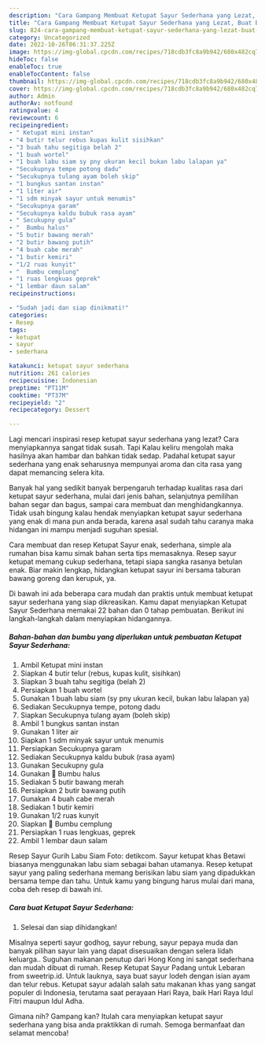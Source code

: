 ```yaml
---
description: "Cara Gampang Membuat Ketupat Sayur Sederhana yang Lezat, Buat Buka Puasa}"
title: "Cara Gampang Membuat Ketupat Sayur Sederhana yang Lezat, Buat Buka Puasa}"
slug: 824-cara-gampang-membuat-ketupat-sayur-sederhana-yang-lezat-buat-buka-puasa
category: Uncategorized
date: 2022-10-26T06:31:37.225Z
image: https://img-global.cpcdn.com/recipes/718cdb3fc8a9b942/680x482cq70/ketupat-sayur-sederhana-foto-resep-utama.jpg
hideToc: false
enableToc: true
enableTocContent: false
thumbnail: https://img-global.cpcdn.com/recipes/718cdb3fc8a9b942/680x482cq70/ketupat-sayur-sederhana-foto-resep-utama.jpg
cover: https://img-global.cpcdn.com/recipes/718cdb3fc8a9b942/680x482cq70/ketupat-sayur-sederhana-foto-resep-utama.jpg
author: Admin
authorAv: notfound
ratingvalue: 4
reviewcount: 6
recipeingredient:
- " Ketupat mini instan"
- "4 butir telur rebus kupas kulit sisihkan"
- "3 buah tahu segitiga belah 2"
- "1 buah wortel"
- "1 buah labu siam sy pny ukuran kecil bukan labu lalapan ya"
- "Secukupnya tempe potong dadu"
- "Secukupnya tulang ayam boleh skip"
- "1 bungkus santan instan"
- "1 liter air"
- "1 sdm minyak sayur untuk menumis"
- "Secukupnya garam"
- "Secukupnya kaldu bubuk rasa ayam"
- " Secukupny gula"
- "  Bumbu halus"
- "5 butir bawang merah"
- "2 butir bawang putih"
- "4 buah cabe merah"
- "1 butir kemiri"
- "1/2 ruas kunyit"
- "  Bumbu cemplung"
- "1 ruas lengkuas geprek"
- "1 lembar daun salam"
recipeinstructions:

- "Sudah jadi dan siap dinikmati!"
categories:
- Resep
tags:
- ketupat
- sayur
- sederhana

katakunci: ketupat sayur sederhana 
nutrition: 261 calories
recipecuisine: Indonesian
preptime: "PT11M"
cooktime: "PT37M"
recipeyield: "2"
recipecategory: Dessert

---
```



Lagi mencari inspirasi resep ketupat sayur sederhana yang lezat? Cara menyiapkannya sangat tidak susah. Tapi Kalau keliru mengolah maka hasilnya akan hambar dan bahkan tidak sedap. Padahal ketupat sayur sederhana yang enak seharusnya mempunyai aroma dan cita rasa yang dapat memancing selera kita.


Banyak hal yang sedikit banyak berpengaruh terhadap kualitas rasa dari ketupat sayur sederhana, mulai dari jenis bahan, selanjutnya pemilihan bahan segar dan bagus, sampai cara membuat dan menghidangkannya. Tidak usah bingung kalau hendak menyiapkan ketupat sayur sederhana yang enak di mana pun anda berada, karena asal sudah tahu caranya maka hidangan ini mampu menjadi suguhan spesial.

Cara membuat dan resep Ketupat Sayur enak, sederhana, simple ala rumahan bisa kamu simak bahan serta tips memasaknya. Resep sayur ketupat memang cukup sederhana, tetapi siapa sangka rasanya betulan enak. Biar makin lengkap, hidangkan ketupat sayur ini bersama taburan bawang goreng dan kerupuk, ya.


Di bawah ini ada beberapa cara mudah dan praktis untuk membuat ketupat sayur sederhana yang siap dikreasikan. Kamu dapat menyiapkan Ketupat Sayur Sederhana memakai 22 bahan dan 0 tahap pembuatan. Berikut ini langkah-langkah dalam menyiapkan hidangannya.

<!--inarticleads1-->

##### Bahan-bahan dan bumbu yang diperlukan untuk pembuatan Ketupat Sayur Sederhana:

1. Ambil  Ketupat mini instan
1. Siapkan 4 butir telur (rebus, kupas kulit, sisihkan)
1. Siapkan 3 buah tahu segitiga (belah 2)
1. Persiapkan 1 buah wortel
1. Gunakan 1 buah labu siam (sy pny ukuran kecil, bukan labu lalapan ya)
1. Sediakan Secukupnya tempe, potong dadu
1. Siapkan Secukupnya tulang ayam (boleh skip)
1. Ambil 1 bungkus santan instan
1. Gunakan 1 liter air
1. Siapkan 1 sdm minyak sayur untuk menumis
1. Persiapkan Secukupnya garam
1. Sediakan Secukupnya kaldu bubuk (rasa ayam)
1. Gunakan  Secukupny gula
1. Gunakan  🍒 Bumbu halus
1. Sediakan 5 butir bawang merah
1. Persiapkan 2 butir bawang putih
1. Gunakan 4 buah cabe merah
1. Sediakan 1 butir kemiri
1. Gunakan 1/2 ruas kunyit
1. Siapkan  🍒 Bumbu cemplung
1. Persiapkan 1 ruas lengkuas, geprek
1. Ambil 1 lembar daun salam


Resep Sayur Gurih Labu Siam Foto: detikcom. Sayur ketupat khas Betawi biasanya menggunakan labu siam sebagai bahan utamanya. Resep ketupat sayur yang paling sederhana memang berisikan labu siam yang dipadukkan bersama tempe dan tahu. Untuk kamu yang bingung harus mulai dari mana, coba deh resep di bawah ini. 

<!--inarticleads2-->

##### Cara buat Ketupat Sayur Sederhana:


1. Selesai dan siap dihidangkan!

Misalnya seperti sayur godhog, sayur rebung, sayur pepaya muda dan banyak pilihan sayur lain yang dapat disesuaikan dengan selera lidah keluarga.. Suguhan makanan penutup dari Hong Kong ini sangat sederhana dan mudah dibuat di rumah. Resep Ketupat Sayur Padang untuk Lebaran from sweetrip.id. Untuk lauknya, saya buat sayur lodeh dengan isian ayam dan telur rebus. Ketupat sayur adalah salah satu makanan khas yang sangat populer di Indonesia, terutama saat perayaan Hari Raya, baik Hari Raya Idul Fitri maupun Idul Adha. 

Gimana nih? Gampang kan? Itulah cara menyiapkan ketupat sayur sederhana yang bisa anda praktikkan di rumah. Semoga bermanfaat dan selamat mencoba!
